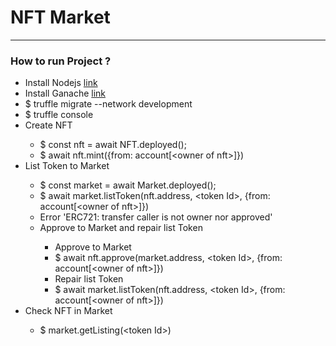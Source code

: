 <h1> NFT Market </h1>
<hr>
<h3> How to run Project ? </h3>
<ul>
  <li>Install Nodejs <a href="https://nodejs.org/en/">link</a></li>
  <li>Install Ganache <a href="https://trufflesuite.com/ganache/index.html">link</a></li>
  <li>$ truffle migrate --network development</li>  
  <li>$ truffle console</li>  
  <li>Create NFT</li> 
  <ul>
    <li>$ const nft = await NFT.deployed();</li> 
    <li>$ await nft.mint({from: account[&lt;owner of nft&gt;]})</li> 
  </ul>
  <li>List Token to Market</li> 
  <ul>
    <li>$ const market = await Market.deployed();</li> 
    <li>$ await market.listToken(nft.address, &lt;token Id&gt;, {from: account[&lt;owner of nft&gt;]})</li> 
    <li>Error 'ERC721: transfer caller is not owner nor approved'</li> 
    <li>Approve to Market and repair list Token</li> 
    <ul>
      <li>Approve to Market </li>
      <li>$ await nft.approve(market.address, &lt;token Id&gt;, {from: account[&lt;owner of nft&gt;]})</li> 
      <li>Repair list Token </li>
      <li>$ await market.listToken(nft.address, &lt;token Id&gt;, {from: account[&lt;owner of nft&gt;]})</li>
    </ul>
  </ul>
  <li>Check NFT in Market</li> 
  <ul>
    <li>$ market.getListing(&lt;token Id&gt;)</li> 
  </ul>
  
</ul>

